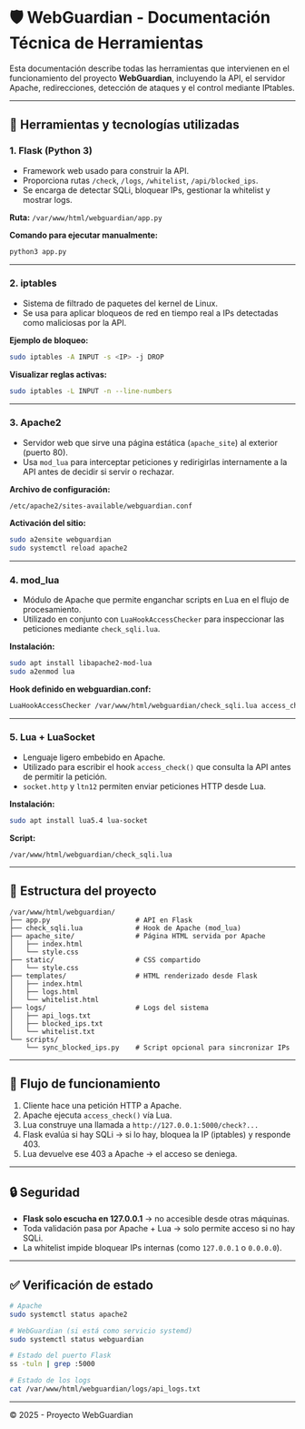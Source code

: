 # 🛡️ WebGuardian - Documentación Técnica de Herramientas

Esta documentación describe todas las herramientas que intervienen en el funcionamiento del proyecto **WebGuardian**, incluyendo la API, el servidor Apache, redirecciones, detección de ataques y el control mediante IPtables.

---

## 🔧 Herramientas y tecnologías utilizadas

### 1. **Flask (Python 3)**
- Framework web usado para construir la API.
- Proporciona rutas `/check`, `/logs`, `/whitelist`, `/api/blocked_ips`.
- Se encarga de detectar SQLi, bloquear IPs, gestionar la whitelist y mostrar logs.

**Ruta:** `/var/www/html/webguardian/app.py`

**Comando para ejecutar manualmente:**
```bash
python3 app.py
```

---

### 2. **iptables**
- Sistema de filtrado de paquetes del kernel de Linux.
- Se usa para aplicar bloqueos de red en tiempo real a IPs detectadas como maliciosas por la API.

**Ejemplo de bloqueo:**
```bash
sudo iptables -A INPUT -s <IP> -j DROP
```

**Visualizar reglas activas:**
```bash
sudo iptables -L INPUT -n --line-numbers
```

---

### 3. **Apache2**
- Servidor web que sirve una página estática (`apache_site`) al exterior (puerto 80).
- Usa `mod_lua` para interceptar peticiones y redirigirlas internamente a la API antes de decidir si servir o rechazar.

**Archivo de configuración:**
```
/etc/apache2/sites-available/webguardian.conf
```

**Activación del sitio:**
```bash
sudo a2ensite webguardian
sudo systemctl reload apache2
```

---

### 4. **mod_lua**
- Módulo de Apache que permite enganchar scripts en Lua en el flujo de procesamiento.
- Utilizado en conjunto con `LuaHookAccessChecker` para inspeccionar las peticiones mediante `check_sqli.lua`.

**Instalación:**
```bash
sudo apt install libapache2-mod-lua
sudo a2enmod lua
```

**Hook definido en webguardian.conf:**
```apache
LuaHookAccessChecker /var/www/html/webguardian/check_sqli.lua access_check
```

---

### 5. **Lua + LuaSocket**
- Lenguaje ligero embebido en Apache.
- Utilizado para escribir el hook `access_check()` que consulta la API antes de permitir la petición.
- `socket.http` y `ltn12` permiten enviar peticiones HTTP desde Lua.

**Instalación:**
```bash
sudo apt install lua5.4 lua-socket
```

**Script:**
```
/var/www/html/webguardian/check_sqli.lua
```

---

## 🧩 Estructura del proyecto

```
/var/www/html/webguardian/
├── app.py                     # API en Flask
├── check_sqli.lua             # Hook de Apache (mod_lua)
├── apache_site/               # Página HTML servida por Apache
│   ├── index.html
│   └── style.css
├── static/                    # CSS compartido
│   └── style.css
├── templates/                 # HTML renderizado desde Flask
│   ├── index.html
│   ├── logs.html
│   └── whitelist.html
├── logs/                      # Logs del sistema
│   ├── api_logs.txt
│   ├── blocked_ips.txt
│   └── whitelist.txt
└── scripts/
    └── sync_blocked_ips.py    # Script opcional para sincronizar IPs
```

---

## 🔁 Flujo de funcionamiento

1. Cliente hace una petición HTTP a Apache.
2. Apache ejecuta `access_check()` vía Lua.
3. Lua construye una llamada a `http://127.0.0.1:5000/check?...`
4. Flask evalúa si hay SQLi → si lo hay, bloquea la IP (iptables) y responde 403.
5. Lua devuelve ese 403 a Apache → el acceso se deniega.

---

## 🔒 Seguridad

- **Flask solo escucha en 127.0.0.1** → no accesible desde otras máquinas.
- Toda validación pasa por Apache + Lua → solo permite acceso si no hay SQLi.
- La whitelist impide bloquear IPs internas (como `127.0.0.1` o `0.0.0.0`).

---

## ✅ Verificación de estado

```bash
# Apache
sudo systemctl status apache2

# WebGuardian (si está como servicio systemd)
sudo systemctl status webguardian

# Estado del puerto Flask
ss -tuln | grep :5000

# Estado de los logs
cat /var/www/html/webguardian/logs/api_logs.txt
```

---

© 2025 - Proyecto WebGuardian
